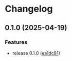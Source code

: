 # Changelog

## 0.1.0 (2025-04-19)


### Features

* release 0.1.0 ([ea1dc81](https://github.com/surrealize/surrealize/commit/ea1dc81b65abd29bf5ed40c1d91ee7c7935d89dd))
